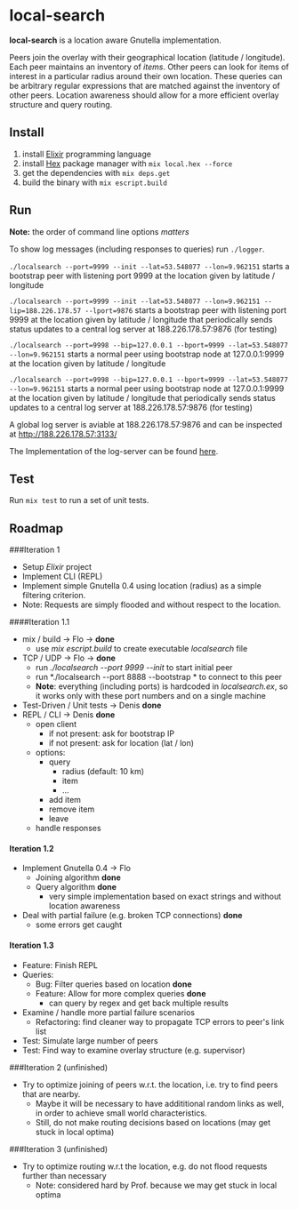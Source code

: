 # local-search

**local-search** is a location aware Gnutella implementation.

Peers join the overlay with their geographical location (latitude / longitude). Each peer maintains an inventory of *items*. Other peers can look for items of interest in a particular radius around their own location. These queries can be arbitrary regular expressions that are matched against the inventory of other peers. Location awareness should allow for a more efficient overlay structure and query routing.

## Install 

1. install [Elixir](http://elixir-lang.org/install.html) programming language
2. install [Hex](https://hex.pm/) package manager with `mix local.hex --force`
3. get the dependencies with `mix deps.get`
4. build the binary with `mix escript.build`

## Run

**Note:** the order of command line options *matters*

To show log messages (including responses to queries) run `./logger`.

`./localsearch --port=9999 --init --lat=53.548077 --lon=9.962151` starts a bootstrap peer with listening port 9999 at the location given by latitude / longitude

`./localsearch --port=9999 --init --lat=53.548077 --lon=9.962151 --lip=188.226.178.57 --lport=9876` starts a bootstrap peer with listening port 9999 at the location given by latitude / longitude that periodically sends status updates to a central log server at 188.226.178.57:9876 (for testing)

`./localsearch --port=9998 --bip=127.0.0.1 --bport=9999 --lat=53.548077 --lon=9.962151` starts a normal peer using bootstrap node at 127.0.0.1:9999 at the location given by latitude / longitude

`./localsearch --port=9998 --bip=127.0.0.1 --bport=9999 --lat=53.548077 --lon=9.962151` starts a normal peer using bootstrap node at 127.0.0.1:9999 at the location given by latitude / longitude that periodically sends status updates to a central log server at 188.226.178.57:9876 (for testing)

A global log server is aviable at 188.226.178.57:9876 and can be inspected at http://188.226.178.57:3133/

The Implementation of the log-server can be found [here](https://github.com/mhhf/localsearch-viz).

## Test

Run `mix test` to run a set of unit tests.

## Roadmap 
###Iteration 1

* Setup *Elixir* project
* Implement CLI (REPL)
* Implement simple Gnutella 0.4 using location (radius) as a simple filtering criterion.
* Note: Requests are simply flooded and without respect to the location.

####Iteration 1.1

* mix / build -> Flo -> **done** 
    * use *mix escript.build* to create executable *localsearch* file
* TCP / UDP -> Flo -> **done**
    * run *./localsearch --port 9999 --init* to start initial peer
    * run *./localsearch --port 8888 --bootstrap * to connect to this peer
    * **Note**: everything (including ports) is hardcoded in *localsearch.ex*, so it works only with these port numbers and on a single machine
* Test-Driven / Unit tests -> Denis **done**
* REPL / CLI -> Denis **done** 
    * open client
        * if not present: ask for bootstrap IP
        * if not present: ask for location (lat / lon) 
    * options: 
        * query
            - radius (default: 10 km)
            - item
            - ...
        * add item
        * remove item
        * leave
    * handle responses

#### Iteration 1.2

* Implement Gnutella 0.4 -> Flo
    * Joining algorithm **done**
    * Query algorithm **done**
        * very simple implementation based on exact strings and without location awareness 
* Deal with partial failure (e.g. broken TCP connections) **done**
    * some errors get caught    

#### Iteration 1.3

* Feature: Finish REPL
* Queries:
    * Bug: Filter queries based on location **done**
    * Feature: Allow for more complex queries **done**
        - can query by regex and get back multiple results
* Examine / handle more partial failure scenarios
    * Refactoring: find cleaner way to propagate TCP errors to peer's link list
* Test: Simulate large number of peers
* Test: Find way to examine overlay structure (e.g. supervisor)

###Iteration 2 (unfinished)

* Try to optimize joining of peers w.r.t. the location, i.e. try to find peers that are nearby.
    * Maybe it will be necessary to have addititional random links as well, in order to achieve small world characteristics.
    * Still, do not make routing decisions based on locations (may get stuck in local optima)

###Iteration 3 (unfinished)

* Try to optimize routing w.r.t the location, e.g. do not flood requests further than necessary
    * Note: considered hard by Prof. because we may get stuck in local optima
